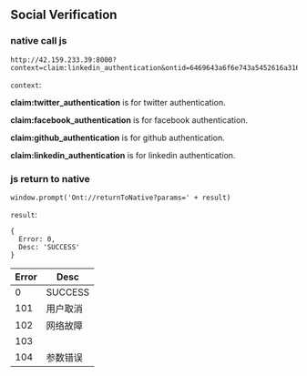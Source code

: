## Social Verification



### native call js



```
http://42.159.233.39:8000?context=claim:linkedin_authentication&ontid=6469643a6f6e743a5452616a31684377615135336264525450635a78596950415a364d61376a6351564b&encryptedPrivateKey=6PYRC4fgNSq7uVC7dUCLbb9GpjnTcFwLqDMQ2zAAX7NNqH47tfirgsNEQw&deviceCode=123456789
```



`context`:

**claim:twitter_authentication** is for twitter authentication.

**claim:facebook_authentication** is for facebook authentication.

**claim:github_authentication** is for github authentication.

**claim:linkedin_authentication** is for linkedin authentication.





### js return to native



```
window.prompt('Ont://returnToNative?params=' + result)
```



`result`:

```
{
  Error: 0,
  Desc: 'SUCCESS'
}
```



| Error | Desc     |
| ----- | -------- |
| 0     | SUCCESS  |
| 101   | 用户取消 |
| 102   | 网络故障 |
| 103   |          |
| 104   | 参数错误 |



# 